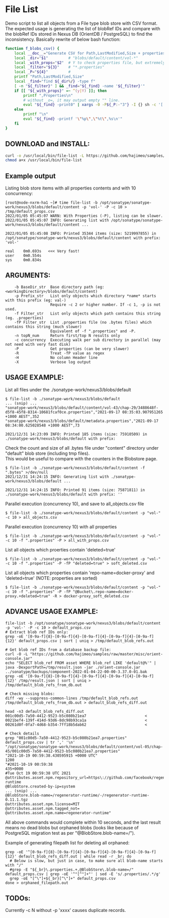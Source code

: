 # File List
Demo script to list all objects from a File type blob store with CSV format.  
The expected usage is generating the list of blobRef IDs and compare with the blobRef IDs stored in Nexus DB (OrientDB / PostgreSQL) to find the inconsistency.
Basically rewrite of below bash function:
```bash
function f_blobs_csv() {
    local __doc__="Generate CSV for Path,LastModified,Size + properties"
    local _dir="$1"         # "blobs/default/content/vol-*"
    local _with_props="$2"  # Y to check properties file, but extremely slow
    local _filter="${3}"    # "*.properties"
    local _P="${4}"         #
    printf "Path,LastModified,Size"
    local _find="find ${_dir%/} -type f"
    [ -n "${_filter}" ] && _find="${_find} -name '${_filter}'"
    if [[ "${_with_props}" =~ ^(y|Y) ]]; then
        printf ",Properties\n"
        # without _o=, it may output empty "" line.
        eval "${_find} -print0" | xargs -0 -P${_P:-"3"} -I {} sh -c '[ -f {} ] && _o="$(find {} -printf "\"%p\",\"%t\",%s," && printf "\"%s\"\n" "$(echo "{}" | grep -q ".properties" && cat {} | tr "\n" "," | sed "s/,$//")")" && echo ${_o}'
    else
        printf "\n"
        eval "${_find} -printf '\"%p\",\"%t\",%s\n'"
    fi
}
```

## DOWNLOAD and INSTALL:
```bash
curl -o /usr/local/bin/file-list -L https://github.com/hajimeo/samples/raw/master/misc/file-list_$(uname)
chmod a+x /usr/local/bin/file-list
```

## Example output
Listing blob store items with all properties contents and with 10 concurrency:
```
[root@node-nxrm-ha1 ~]# time file-list -b /opt/sonatype/sonatype-work/nexus3/blobs/default/content -p 'vol-' -P -c 10 > /tmp/default_props.csv
2022/01/05 05:45:07 WARN: With Properties (-P), listing can be slower.
2022/01/05 05:45:07 INFO: Generating list with /opt/sonatype/sonatype-work/nexus3/blobs/default/content ...

2022/01/05 05:45:08 INFO: Printed 35344 items (size: 5219997855) in /opt/sonatype/sonatype-work/nexus3/blobs/default/content with prefix: 'vol-'

real    0m0.693s   <<< Very fast!
user    0m0.554s
sys     0m0.834s
```

## ARGUMENTS:
```
    -b BaseDir_str  Base directory path (eg: <workingDirectory>/blobs/default/content)
    -p Prefix_str   List only objects which directory *name* starts with this prefix (eg: val-)
                    Require -c 2 or higher number. If -c 1, -p is not used.
    -f Filter_str   List only objects which path contains this string (eg. .properties)
    -fP Filter_str  List .properties file (no .bytes files) which contains this string (much slower)
                    Equivalent of -f ".properties" and -P.
    -n topN_num     Return first/top N results only
    -c concurrency  Executing walk per sub directory in parallel (may not need with very fast disk)
    -P              Get properties (can be very slower)
    -R              Treat -fP value as regex
    -H              No column Header line
    -X              Verbose log output
```

## USAGE EXAMPLE:
List all files under the ./sonatype-work/nexus3/blobs/default
```
$ file-list -b ./sonatype-work/nexus3/blobs/default
... (snip) ...
"sonatype-work/nexus3/blobs/default/content/vol-43/chap-29/3488648f-d5f8-45f8-8314-10681fcaf0ce.properties","2021-09-17 08:35:03.907951265 +1000 AEST",352
"sonatype-work/nexus3/blobs/default/metadata.properties","2021-09-17 08:34:00.625028548 +1000 AEST",73

2021/12/31 14:23:09 INFO: Printed 185 items (size: 75910509) in ./sonatype-work/nexus3/blobs/default with prefix:
```
Check the count and size of all .bytes file under "content" directory under "default" blob store (including tmp files).  
This would be useful to compare with the counters in the Blobstore page.
```
$ file-list -b ./sonatype-work/nexus3/blobs/default/content -f ".bytes" >/dev/null
2021/12/31 14:24:15 INFO: Generating list with ./sonatype-work/nexus3/blobs/default ...

2021/12/31 14:24:15 INFO: Printed 91 items (size: 75871811) in ./sonatype-work/nexus3/blobs/default with prefix: ''
```
Parallel execution (concurrency 10), and save to all_objects.csv file
```
$ file-list -b ./sonatype-work/nexus3/blobs/default/content -p "vol-" -c 10 > all_objects.csv
```
Parallel execution (concurrency 10) with all properties
```
$ file-list -b ./sonatype-work/nexus3/blobs/default/content -p "vol-" -c 10 -f ".properties" -P > all_with_props.csv
```
List all objects which proerties contain 'deleted=true'
```
$ file-list -b ./sonatype-work/nexus3/blobs/default/content -p "vol-" -c 10 -f ".properties" -P -fP "deleted=true" > soft_deleted.csv
```
List all objects which properties contain 'repo-name=docker-proxy' and 'deleted=true' (NOTE: properties are sorted)
```
$ file-list -b ./sonatype-work/nexus3/blobs/default/content -p "vol-" -c 10 -f ".properties" -P -fP "@Bucket\.repo-name=docker-proxy.+deleted=true" -R > docker-proxy_soft_deleted.csv
```

## ADVANCE USAGE EXAMPLE:
```
file-list -b /opt/sonatype/sonatype-work/nexus3/blobs/default/content -p 'vol-' -P -c 10 > default_props.csv
# Extract blob ref IDs only:
grep -oE '[0-9a-f]{8}-[0-9a-f]{4}-[0-9a-f]{4}-[0-9a-f]{4}-[0-9a-f]{12}' default_props.csv | sort | uniq > /tmp/default_blob_refs.out

# Get blob ref IDs from a database backup file:
curl -O -L "https://github.com/hajimeo/samples/raw/master/misc/orient-console.jar"
echo "SELECT blob_ref FROM asset WHERE blob_ref LIKE 'default@%'" | java -DexportPath=/tmp/result.json -jar ./orient-console.jar ../sonatype/backups/component-2022-01-04-22-00-00-3.37.0-01.bak
grep -oE '[0-9a-f]{8}-[0-9a-f]{4}-[0-9a-f]{4}-[0-9a-f]{4}-[0-9a-f]{12}' /tmp/result.json | sort | uniq > /tmp/default_blob_refs_from_db.out

# Check missing blobs:
diff -wy --suppress-common-lines /tmp/default_blob_refs.out /tmp/default_blob_refs_from_db.out > default_blob_refs_diff.out

head -n3 default_blob_refs_diff.out
001c00d5-7a50-4412-9523-b5c080b21ea7                          <
0021bef4-139f-414d-93d6-8dc98b93ca1a                          <
00261d0f-0fa7-4d68-b354-7ff18b5dab62                          <

# Check details
grep "001c00d5-7a50-4412-9523-b5c080b21ea7.properties" default_props.csv | tr ',' '\n'
"/opt/sonatype/sonatype-work/nexus3/blobs/default/content/vol-05/chap-45/001c00d5-7a50-4412-9523-b5c080b21ea7.properties"
"2021-10-19 00:59:38.430595915 +0000 UTC"
1200
"#2021-10-19 00:59:38
435+0000
#Tue Oct 19 00:59:38 UTC 2021
@attributes.asset.npm.repository_url=https\://github.com/facebook/regenerator/tree/master/packages/regenerator-runtime
@BlobStore.created-by-ip=system
... (snip) ...
@BlobStore.blob-name=/regenerator-runtime/-/regenerator-runtime-0.11.1.tgz
@attributes.asset.npm.license=MIT
@attributes.asset.npm.tagged_not=
@attributes.asset.npm.name=regenerator-runtime"
```
All above commands would complete within 10 seconds, and the last result means no dead blobs but orphaned blobs (looks like because of PostgreSQL migration test as per "@BlobStore.blob-name=/").

Example of generating filepath list for deleting all orphaned:
```
grep -oE '^[0-9a-f]{8}-[0-9a-f]{4}-[0-9a-f]{4}-[0-9a-f]{4}-[0-9a-f]{12}' default_blob_refs_diff.out | while read -r _br; do
  # Below is slow, but just in case, to make sure all blob-name starts with "/"
  #grep -E "${_br}\.properties.+,@BlobStore\.blob-name=/" default_props.csv | grep -oE '^"[^"]+"' | sed -E 's/.properties/.*/g'
  grep -oE "[^\"]+${_br}[^\"]+" default_props.csv
done > orphaned_filepath.out
```

## TODOs:
Currently -c N without -p 'xxxx' causes duplicate records.